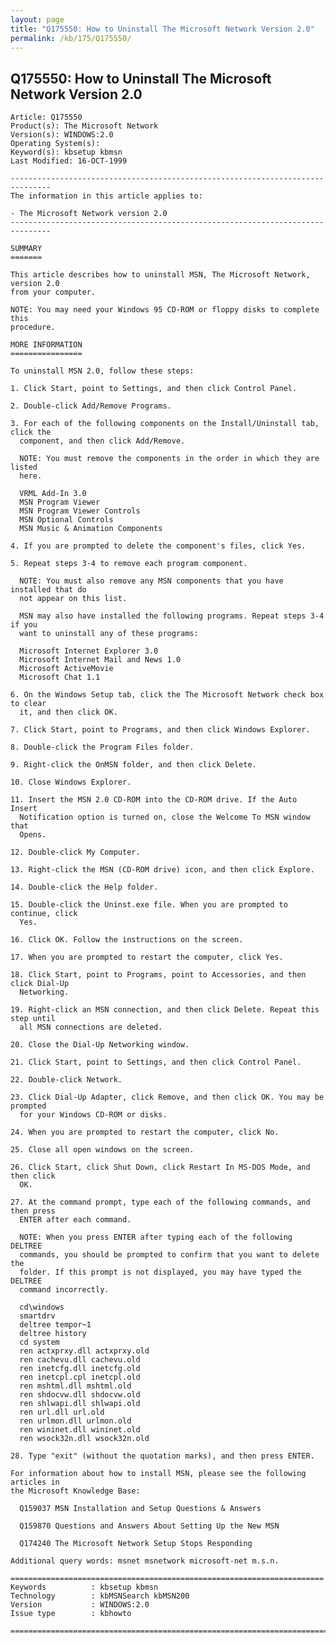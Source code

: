 ```yaml
---
layout: page
title: "Q175550: How to Uninstall The Microsoft Network Version 2.0"
permalink: /kb/175/Q175550/
---
```


## Q175550: How to Uninstall The Microsoft Network Version 2.0

	Article: Q175550
	Product(s): The Microsoft Network
	Version(s): WINDOWS:2.0
	Operating System(s): 
	Keyword(s): kbsetup kbmsn
	Last Modified: 16-OCT-1999
	
	-------------------------------------------------------------------------------
	The information in this article applies to:
	
	- The Microsoft Network version 2.0 
	-------------------------------------------------------------------------------
	
	SUMMARY
	=======
	
	This article describes how to uninstall MSN, The Microsoft Network, version 2.0
	from your computer.
	
	NOTE: You may need your Windows 95 CD-ROM or floppy disks to complete this
	procedure.
	
	MORE INFORMATION
	================
	
	To uninstall MSN 2.0, follow these steps:
	
	1. Click Start, point to Settings, and then click Control Panel.
	
	2. Double-click Add/Remove Programs.
	
	3. For each of the following components on the Install/Uninstall tab, click the
	  component, and then click Add/Remove.
	
	  NOTE: You must remove the components in the order in which they are listed
	  here.
	
	  VRML Add-In 3.0
	  MSN Program Viewer
	  MSN Program Viewer Controls
	  MSN Optional Controls
	  MSN Music & Animation Components
	
	4. If you are prompted to delete the component's files, click Yes.
	
	5. Repeat steps 3-4 to remove each program component.
	
	  NOTE: You must also remove any MSN components that you have installed that do
	  not appear on this list.
	
	  MSN may also have installed the following programs. Repeat steps 3-4 if you
	  want to uninstall any of these programs:
	
	  Microsoft Internet Explorer 3.0
	  Microsoft Internet Mail and News 1.0
	  Microsoft ActiveMovie
	  Microsoft Chat 1.1
	
	6. On the Windows Setup tab, click the The Microsoft Network check box to clear
	  it, and then click OK.
	
	7. Click Start, point to Programs, and then click Windows Explorer.
	
	8. Double-click the Program Files folder.
	
	9. Right-click the OnMSN folder, and then click Delete.
	
	10. Close Windows Explorer.
	
	11. Insert the MSN 2.0 CD-ROM into the CD-ROM drive. If the Auto Insert
	  Notification option is turned on, close the Welcome To MSN window that
	  Opens.
	
	12. Double-click My Computer.
	
	13. Right-click the MSN (CD-ROM drive) icon, and then click Explore.
	
	14. Double-click the Help folder.
	
	15. Double-click the Uninst.exe file. When you are prompted to continue, click
	  Yes.
	
	16. Click OK. Follow the instructions on the screen.
	
	17. When you are prompted to restart the computer, click Yes.
	
	18. Click Start, point to Programs, point to Accessories, and then click Dial-Up
	  Networking.
	
	19. Right-click an MSN connection, and then click Delete. Repeat this step until
	  all MSN connections are deleted.
	
	20. Close the Dial-Up Networking window.
	
	21. Click Start, point to Settings, and then click Control Panel.
	
	22. Double-click Network.
	
	23. Click Dial-Up Adapter, click Remove, and then click OK. You may be prompted
	  for your Windows CD-ROM or disks.
	
	24. When you are prompted to restart the computer, click No.
	
	25. Close all open windows on the screen.
	
	26. Click Start, click Shut Down, click Restart In MS-DOS Mode, and then click
	  OK.
	
	27. At the command prompt, type each of the following commands, and then press
	  ENTER after each command.
	
	  NOTE: When you press ENTER after typing each of the following DELTREE
	  commands, you should be prompted to confirm that you want to delete the
	  folder. If this prompt is not displayed, you may have typed the DELTREE
	  command incorrectly.
	
	  cd\windows
	  smartdrv
	  deltree tempor~1
	  deltree history
	  cd system
	  ren actxprxy.dll actxprxy.old
	  ren cachevu.dll cachevu.old
	  ren inetcfg.dll inetcfg.old
	  ren inetcpl.cpl inetcpl.old
	  ren mshtml.dll mshtml.old
	  ren shdocvw.dll shdocvw.old
	  ren shlwapi.dll shlwapi.old
	  ren url.dll url.old
	  ren urlmon.dll urlmon.old
	  ren wininet.dll wininet.old
	  ren wsock32n.dll wsock32n.old
	
	28. Type "exit" (without the quotation marks), and then press ENTER.
	
	For information about how to install MSN, please see the following articles in
	the Microsoft Knowledge Base:
	
	  Q159037 MSN Installation and Setup Questions & Answers
	
	  Q159870 Questions and Answers About Setting Up the New MSN
	
	  Q174240 The Microsoft Network Setup Stops Responding
	
	Additional query words: msnet msnetwork microsoft-net m.s.n.
	
	======================================================================
	Keywords          : kbsetup kbmsn 
	Technology        : kbMSNSearch kbMSN200
	Version           : WINDOWS:2.0
	Issue type        : kbhowto
	
	=============================================================================
	
